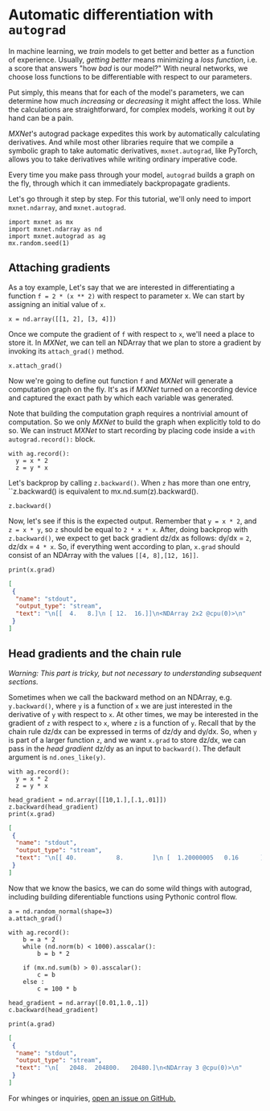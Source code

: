 # Automatic differentiation with ``autograd``


In machine learning, we *train* models to get better and better as a function of
experience. Usually, *getting better* means minimizing a *loss function*, i.e. a
score that answers "how *bad* is our model?" With neural networks, we choose
loss functions to be differentiable with respect to our parameters.

Put simply, this means that for each of the model's parameters, we can determine
how much *increasing* or *decreasing* it might affect the loss. While the
calculations are straightforward, for complex models, working it out by hand can
be a pain.

_MXNet_'s autograd package expedites this work by automatically calculating
derivatives. And while most other libraries require that we compile a symbolic
graph to take automatic derivatives, ``mxnet.autograd``, like PyTorch, allows
you to take derivatives while writing  ordinary imperative code.

Every time you make pass through your model, ``autograd`` builds a graph on the
fly, through which it can immediately backpropagate gradients.

Let's go through it step by step. For this tutorial, we'll only need to import
``mxnet.ndarray``, and ``mxnet.autograd``.

```{.python .input  n=1}
import mxnet as mx
import mxnet.ndarray as nd
import mxnet.autograd as ag
mx.random.seed(1)
```

## Attaching gradients

As a toy example, Let's say that we are interested in differentiating a function
``f = 2 * (x ** 2)`` with respect to parameter x. We can start by assigning an
initial value of ``x``.

```{.python .input  n=2}
x = nd.array([[1, 2], [3, 4]])
```

Once we compute the gradient of ``f`` with respect to ``x``, we'll need a place
to store it. In _MXNet_, we can tell an NDArray that we plan to store a gradient
by invoking its ``attach_grad()`` method.

```{.python .input  n=3}
x.attach_grad()
```

Now we're going to define out function ``f`` and *MXNet* will generate a
computation graph on the fly. It's as if *MXNet* turned on a recording device
and captured the exact path by which each variable was generated.

Note that building the computation graph requires a nontrivial amount of
computation. So we only *MXNet* to build the graph when explicitly told to do
so. We can instruct *MXNet* to start recording by placing code inside a ``with
autograd.record():`` block.

```{.python .input  n=4}
with ag.record():
  y = x * 2
  z = y * x
```

Let's backprop by calling ``z.backward()``. When ``z`` has more than one entry,
``z.backward() is equivalent to mx.nd.sum(z).backward().



```{.python .input  n=5}
z.backward()
```

Now, let's see if this is the expected output. Remember that ``y = x * 2``, and
``z = x * y``, so ``z`` should be equal to  ``2 * x * x``. After, doing backprop
with ``z.backward()``, we expect to get back gradient dz/dx as follows: dy/dx =
``2``, dz/dx = ``4 * x``. So, if everything went according to plan, ``x.grad``
should consist of an NDArray with the values ``[[4, 8],[12, 16]]``.

```{.python .input  n=6}
print(x.grad)
```

```{.json .output n=6}
[
 {
  "name": "stdout",
  "output_type": "stream",
  "text": "\n[[  4.   8.]\n [ 12.  16.]]\n<NDArray 2x2 @cpu(0)>\n"
 }
]
```

## Head gradients and the chain rule

*Warning: This part is tricky, but not necessary to understanding subsequent
sections.*

Sometimes when we call the backward method on an NDArray, e.g. ``y.backward()``,
where ``y`` is a function of ``x`` we are just interested in the derivative of
``y`` with respect to ``x``. At other times, we may be interested in the
gradient of ``z`` with respect to ``x``, where ``z`` is a function of ``y``.
Recall that by the chain rule dz/dx can be expressed in terms of dz/dy and
dy/dx. So, when ``y`` is part of a larger function ``z``, and we want ``x.grad``
to store dz/dx, we can pass in the *head gradient* dz/dy as an input to
``backward()``. The default argument is ``nd.ones_like(y)``.

```{.python .input  n=7}
with ag.record():
  y = x * 2
  z = y * x
    
head_gradient = nd.array([[10,1.],[.1,.01]])
z.backward(head_gradient)
print(x.grad)
```

```{.json .output n=7}
[
 {
  "name": "stdout",
  "output_type": "stream",
  "text": "\n[[ 40.           8.        ]\n [  1.20000005   0.16      ]]\n<NDArray 2x2 @cpu(0)>\n"
 }
]
```

Now that we know the basics, we can do some wild things with autograd, including
building diferentiable functions using Pythonic control flow.

```{.python .input  n=8}
a = nd.random_normal(shape=3)
a.attach_grad()

with ag.record():
    b = a * 2
    while (nd.norm(b) < 1000).asscalar():
        b = b * 2

    if (mx.nd.sum(b) > 0).asscalar():
        c = b
    else :
        c = 100 * b
```

```{.python .input  n=9}
head_gradient = nd.array([0.01,1.0,.1])
c.backward(head_gradient)
```

```{.python .input  n=10}
print(a.grad)
```

```{.json .output n=10}
[
 {
  "name": "stdout",
  "output_type": "stream",
  "text": "\n[   2048.  204800.   20480.]\n<NDArray 3 @cpu(0)>\n"
 }
]
```

For whinges or inquiries, [open an issue on
GitHub.](https://github.com/zackchase/mxnet-the-straight-dope)

```{.python .input}

```
